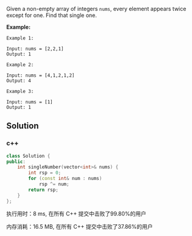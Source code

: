 Given a non-empty array of integers `nums`, every element appears twice except for one. Find that single one.



 **Example:**

```
Example 1:

Input: nums = [2,2,1]
Output: 1

Example 2:

Input: nums = [4,1,2,1,2]
Output: 4

Example 3:

Input: nums = [1]
Output: 1
```

## Solution
### c++

```c++
class Solution {
public:
    int singleNumber(vector<int>& nums) {
        int rsp = 0;
        for (const int& num : nums)
            rsp ^= num;
        return rsp;
    }
};
```

执行用时：8 ms, 在所有 C++ 提交中击败了99.80%的用户

内存消耗：16.5 MB, 在所有 C++ 提交中击败了37.86%的用户

